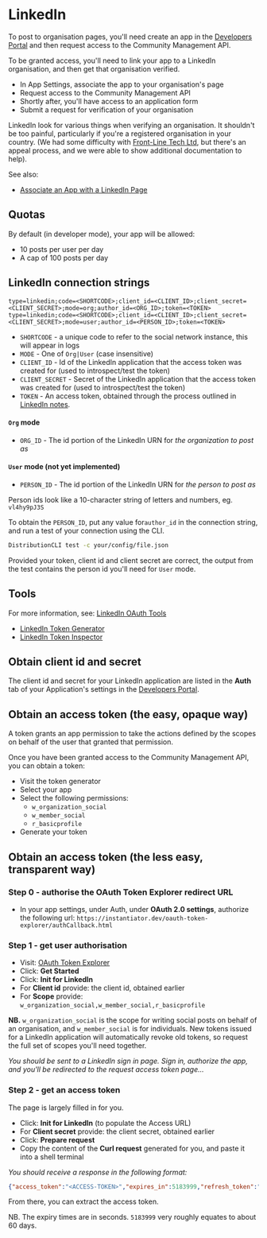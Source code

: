 # LinkedIn

To post to organisation pages, you'll need create an app in the [Developers Portal](https://developer.linkedin.com/) and then request access to the Community Management API.

To be granted access, you'll need to link your app to a LinkedIn organisation, and then get that organisation verified.

* In App Settings, associate the app to your organisation's page
* Request access to the Community Management API
* Shortly after, you'll have access to an application form
* Submit a request for verification of your organisation

LinkedIn look for various things when verifying an organisation. It shouldn't be too painful, particularly if you're a registered organisation in your country. (We had some difficulty with [Front-Line Tech Ltd](https://front-line-tech.com), but there's an appeal process, and we were able to show additional documentation to help).

See also:

* [Associate an App with a LinkedIn Page](https://www.linkedin.com/help/linkedin/answer/a548360)

## Quotas

By default (in developer mode), your app will be allowed:

* 10 posts per user per day
* A cap of 100 posts per day

## LinkedIn connection strings

```text
type=linkedin;code=<SHORTCODE>;client_id=<CLIENT_ID>;client_secret=<CLIENT_SECRET>;mode=org;author_id=<ORG_ID>;token=<TOKEN>
type=linkedin;code=<SHORTCODE>;client_id=<CLIENT_ID>;client_secret=<CLIENT_SECRET>;mode=user;author_id=<PERSON_ID>;token=<TOKEN>
```

* `SHORTCODE` - a unique code to refer to the social network instance, this will appear in logs
* `MODE` - One of `Org|User` (case insensitive)
* `CLIENT_ID` - Id of the LinkedIn application that the access token was created for (used to introspect/test the token)
* `CLIENT_SECRET` - Secret of the LinkedIn application that the access token was created for (used to introspect/test the token)
* `TOKEN` - An access token, obtained through the process outlined in [LinkedIn notes](linkedin-notes.md).

#### `Org` mode

* `ORG_ID` - The id portion of the LinkedIn URN for _the organization to post as_

#### `User` mode (not yet implemented)

* `PERSON_ID` - The id portion of the LinkedIn URN for _the person to post as_

Person ids look like a 10-character string of letters and numbers, eg. `vl4hy9pJ3S`

To obtain the `PERSON_ID`, put any value for`author_id` in the connection string, and run a test of your connection using the CLI.

```bash
DistributionCLI test -c your/config/file.json
```

Provided your token, client id and client secret are correct, the output from the test contains the person id you'll need for `User` mode.

## Tools

For more information, see: [LinkedIn OAuth Tools](https://www.linkedin.com/developers/tools/oauth)

* [LinkedIn Token Generator](https://www.linkedin.com/developers/tools/oauth/token-generator)
* [LinkedIn Token Inspector](https://www.linkedin.com/developers/tools/oauth/token-inspector)

## Obtain client id and secret

The client id and secret for your LinkedIn application are listed in the **Auth** tab of your Application's settings in the [Developers Portal](https://developer.linkedin.com/).

## Obtain an access token (the easy, opaque way)

A token grants an app permission to take the actions defined by the scopes on behalf of the user that granted that permission.

Once you have been granted access to the Community Management API, you can obtain a token:

* Visit the token generator
* Select your app
* Select the following permissions:
  * `w_organization_social`
  * `w_member_social`
  * `r_basicprofile`
* Generate your token

## Obtain an access token (the less easy, transparent way)

### Step 0 - authorise the OAuth Token Explorer redirect URL

* In your app settings, under Auth, under **OAuth 2.0 settings**, authorize the following url:
  `https://instantiator.dev/oauth-token-explorer/authCallback.html`

### Step 1 - get user authorisation

* Visit: [OAuth Token Explorer](https://instantiator.dev/oauth-token-explorer/)
* Click: **Get Started**
* Click: **Init for LinkedIn**
* For **Client id** provide: the client id, obtained earlier
* For **Scope** provide: `w_organization_social,w_member_social,r_basicprofile`

**NB.** `w_organization_social` is the scope for writing social posts on behalf of an organisation, and `w_member_social` is for individuals. New tokens issued for a LinkedIn application will automatically revoke old tokens, so request the full set of scopes you'll need together.

_You should be sent to a LinkedIn sign in page. Sign in, authorize the app, and you'll be redirected to the request access token page..._

### Step 2 - get an access token

The page is largely filled in for you.

* Click: **Init for LinkedIn** (to populate the Access URL)
* For **Client secret** provide: the client secret, obtained earlier
* Click: **Prepare request**
* Copy the content of the **Curl request** generated for you, and paste it into a shell terminal

_You should receive a response in the following format:_

```json
{"access_token":"<ACCESS-TOKEN>","expires_in":5183999,"refresh_token":"<REFRESH-TOKEN>","refresh_token_expires_in":31536059,"scope":"w_organization_social"}
```

From there, you can extract the access token.

NB. The expiry times are in seconds. `5183999` very roughly equates to about 60 days.
